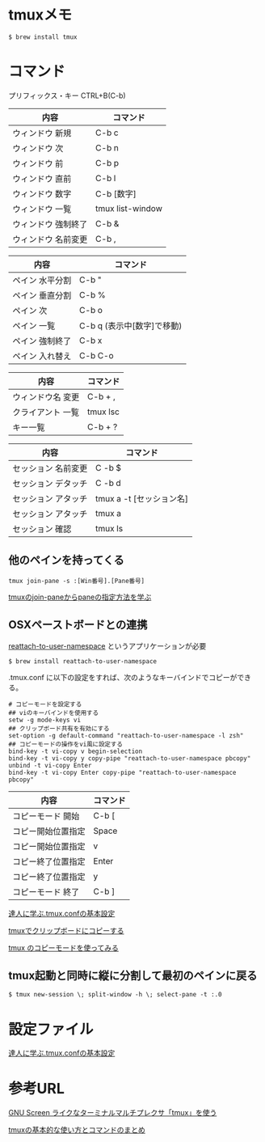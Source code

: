 # tmuxメモ

	$ brew install tmux

# コマンド

プリフィックス・キー
CTRL+B(C-b)

内容                | コマンド
--------------------|----------------------
ウィンドウ 新規     | C-b c
ウィンドウ 次       | C-b n
ウィンドウ 前       | C-b p
ウィンドウ 直前     | C-b l
ウィンドウ 数字     | C-b [数字]
ウィンドウ 一覧     | tmux list-window
ウィンドウ 強制終了 | C-b &	
ウィンドウ 名前変更 | C-b ,

内容                | コマンド
--------------------|--------------------------
ペイン 水平分割     | C-b "
ペイン 垂直分割     | C-b %
ペイン 次           | C-b o
ペイン 一覧         | C-b q (表示中[数字]で移動)
ペイン 強制終了     | C-b x
ペイン 入れ替え     | C-b C-o

内容                | コマンド
--------------------|--------------------------
ウィンドウ名 変更   | C-b + ,
クライアント 一覧   | tmux lsc
キー一覧            | C-b + ?

内容                | コマンド
--------------------|--------------------------
セッション 名前変更 | C	-b $
セッション デタッチ | C	-b d
セッション アタッチ | tmux a -t [セッション名]
セッション アタッチ | tmux a
セッション 確認     | tmux ls

## 他のペインを持ってくる

	tmux join-pane -s :[Win番号].[Pane番号]

[tmuxのjoin-paneからpaneの指定方法を学ぶ](http://d.hatena.ne.jp/kozo2/20111202/1322827858)

## OSXペーストボードとの連携

[reattach-to-user-namespace](https://github.com/ChrisJohnsen/tmux-MacOSX-pasteboard) というアプリケーションが必要

	$ brew install reattach-to-user-namespace

.tmux.conf に以下の設定をすれば、次のようなキーバインドでコピーができる。

	# コピーモードを設定する
	## viのキーバインドを使用する
	setw -g mode-keys vi
	## クリップボード共有を有効にする
	set-option -g default-command "reattach-to-user-namespace -l zsh"
	## コピーモードの操作をvi風に設定する
	bind-key -t vi-copy v begin-selection
	bind-key -t vi-copy y copy-pipe "reattach-to-user-namespace pbcopy"
	unbind -t vi-copy Enter
	bind-key -t vi-copy Enter copy-pipe "reattach-to-user-namespace pbcopy"

内容                | コマンド
--------------------|--------------------------
コピーモード 開始   | C-b [
コピー開始位置指定  | Space
コピー開始位置指定  | v
コピー終了位置指定  | Enter
コピー終了位置指定  | y
コピーモード 終了	  | C-b ]	

[達人に学ぶ.tmux.confの基本設定](http://qiita.com/succi0303/items/cb396704493476373edf)

[tmuxでクリップボードにコピーする](http://qiita.com/c8112002/items/71361e347e430f9bb14e)

[tmux のコピーモードを使ってみる](http://inokara.hateblo.jp/entry/2013/07/04/233051)

## tmux起動と同時に縦に分割して最初のペインに戻る

	$ tmux new-session \; split-window -h \; select-pane -t :.0

# 設定ファイル

[達人に学ぶ.tmux.confの基本設定](http://qiita.com/succi0303/items/cb396704493476373edf)

# 参考URL

[GNU Screen ライクなターミナルマルチプレクサ「tmux」を使う](http://d.hatena.ne.jp/eco31/20101126/1290725841)

[tmuxの基本的な使い方とコマンドのまとめ](http://www.task-notes.com/entry/20150711/1436583600)

